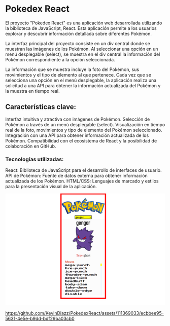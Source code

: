 # Pokedex React

El proyecto "Pokedex React" es una aplicación web desarrollada utilizando la biblioteca de JavaScript, React. Esta aplicación permite a los usuarios explorar y descubrir información detallada sobre diferentes Pokémon.

La interfaz principal del proyecto consiste en un div central donde se muestran las imágenes de los Pokémon. Al seleccionar una opción en un menú desplegable (select), se muestra en el div central la información del Pokémon correspondiente a la opción seleccionada.

La información que se muestra incluye la foto del Pokémon, sus movimientos y el tipo de elemento al que pertenece. Cada vez que se selecciona una opción en el menú desplegable, la aplicación realiza una solicitud a una API para obtener la información actualizada del Pokémon y la muestra en tiempo real.

## Características clave:
Interfaz intuitiva y atractiva con imágenes de Pokémon.
Selección de Pokémon a través de un menú desplegable (select).
Visualización en tiempo real de la foto, movimientos y tipo de elemento del Pokémon seleccionado.
Integración con una API para obtener información actualizada de los Pokémon.
Compatibilidad con el ecosistema de React y la posibilidad de colaboración en GitHub.

### Tecnologías utilizadas:
React: Biblioteca de JavaScript para el desarrollo de interfaces de usuario.
API de Pokémon: Fuente de datos externa para obtener información actualizada de los Pokémon.
HTML/CSS: Lenguajes de marcado y estilos para la presentación visual de la aplicación.

![image](https://github.com/KevinDiazz/PokedexReact/blob/master/Captura%20de%20pantalla%202023-07-18%20134118.png)

https://github.com/KevinDiazz/PokedexReact/assets/111369033/ecbbee95-5631-4e5e-b9dd-bdf29ba03cb0

